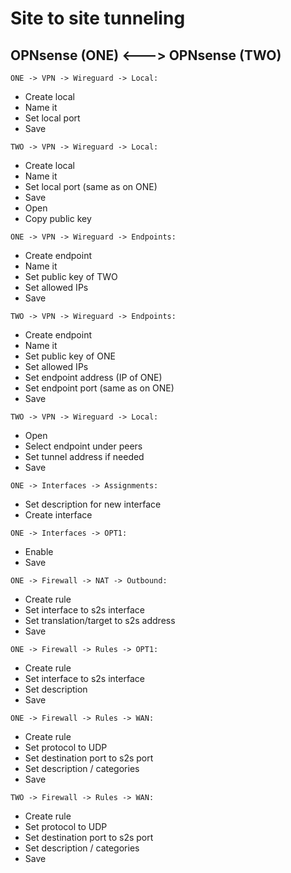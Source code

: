 # Site to site tunneling

## OPNsense (ONE) <---> OPNsense (TWO) 

`ONE -> VPN -> Wireguard -> Local:`
- Create local
- Name it
- Set local port
- Save

`TWO -> VPN -> Wireguard -> Local:` 
- Create local
- Name it
- Set local port (same as on ONE)
- Save
- Open
- Copy public key

`ONE -> VPN -> Wireguard -> Endpoints:`
- Create endpoint
- Name it
- Set public key of TWO
- Set allowed IPs
- Save

`TWO -> VPN -> Wireguard -> Endpoints:`
- Create endpoint
- Name it
- Set public key of ONE
- Set allowed IPs
- Set endpoint address (IP of ONE)
- Set endpoint port (same as on ONE)
- Save

`TWO -> VPN -> Wireguard -> Local:`
- Open
- Select endpoint under peers
- Set tunnel address if needed
- Save

`ONE -> Interfaces -> Assignments:`
- Set description for new interface
- Create interface

`ONE -> Interfaces -> OPT1:`
- Enable
- Save

`ONE -> Firewall -> NAT -> Outbound:`
- Create rule
- Set interface to s2s interface
- Set translation/target to s2s address
- Save

`ONE -> Firewall -> Rules -> OPT1:`
- Create rule
- Set interface to s2s interface
- Set description
- Save

`ONE -> Firewall -> Rules -> WAN:`
- Create rule
- Set protocol to UDP
- Set destination port to s2s port
- Set description / categories
- Save

`TWO -> Firewall -> Rules -> WAN:`
- Create rule
- Set protocol to UDP
- Set destination port to s2s port
- Set description / categories
- Save